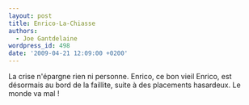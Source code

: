 ```yaml
---
layout: post
title: Enrico-La-Chiasse
authors:
  - Joe Gantdelaine
wordpress_id: 498
date: '2009-04-21 12:09:00 +0200'
---
```

La crise n'épargne rien ni personne. Enrico, ce bon vieil Enrico, est désormais au bord de la faillite, suite à des placements hasardeux. Le monde va mal !
